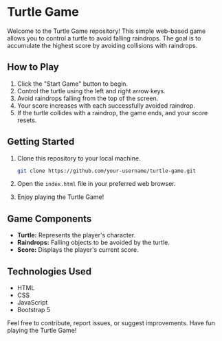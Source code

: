 # Turtle Game

Welcome to the Turtle Game repository! This simple web-based game allows you to control a turtle to avoid falling raindrops. 
The goal is to accumulate the highest score by avoiding collisions with raindrops.

## How to Play

1. Click the "Start Game" button to begin.
2. Control the turtle using the left and right arrow keys.
3. Avoid raindrops falling from the top of the screen.
4. Your score increases with each successfully avoided raindrop.
5. If the turtle collides with a raindrop, the game ends, and your score resets.

## Getting Started

1. Clone this repository to your local machine.
   ```bash
   git clone https://github.com/your-username/turtle-game.git
   ```

2. Open the `index.html` file in your preferred web browser.

3. Enjoy playing the Turtle Game!

## Game Components

- **Turtle:** Represents the player's character.
- **Raindrops:** Falling objects to be avoided by the turtle.
- **Score:** Displays the player's current score.

## Technologies Used

- HTML
- CSS
- JavaScript
- Bootstrap 5


Feel free to contribute, report issues, or suggest improvements.
Have fun playing the Turtle Game!

